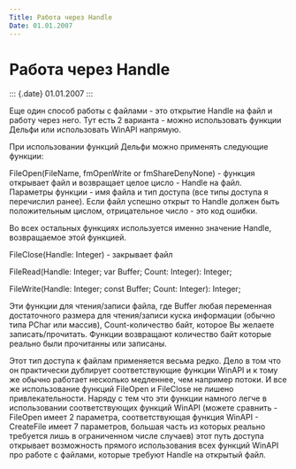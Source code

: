 ```yaml
---
Title: Работа через Handle
Date: 01.01.2007
---
```



Работа через Handle
===================

::: {.date}
01.01.2007
:::

Еще один способ работы с файлами - это открытие Handle на файл и работу
через него. Тут есть 2 варианта - можно использовать функции Дельфи или
использовать WinAPI напрямую.

При использовании функций Дельфи можно применять следующие функции:

FileOpen(FileName, fmOpenWrite or fmShareDenyNone) - функция открывает
файл и возвращает целое цисло - Handle на файл. Параметры функции - имя
файла и тип доступа (все типы доступа я перечислил ранее). Если файл
успешно открыт то Handle должен быть положительным цислом, отрицательное
число - это код ошибки.

Во всех остальных функциях используется именно значение Handle,
возвращаемое этой функцией.

FileClose(Handle: Integer) - закрывает файл

FileRead(Handle: Integer; var Buffer; Count: Integer): Integer;

FileWrite(Handle: Integer; const Buffer; Count: Integer): Integer;

Эти функции для чтения/записи файла, где Buffer любая переменная
достаточного размера для чтения/записи куска информации (обычно типа
PChar или массив), Count-количество байт, которое Вы желаете
записать/прочитать. Функции возвращают количество байт которые реально
были прочитанны или записаны.

Этот тип доступа к файлам применяется весьма редко. Дело в том что он
практически дублирует соответствующие функции WinAPI и к тому же обычно
работает несколько медленнее, чем например потоки. И все же
использование функций FileOpen и FileClose не лишено привлекательности.
Наряду с тем что эти функции намного легче в использовании
соответствующих функций WinAPI (можете сравнить - FileOpen имеет 2
параметра, cooтветствующая функция WinAPI - CreateFile имеет 7
параметров, большая часть из которых реально требуется лишь в
ограниченном числе случаев) этот путь доступа открывает возможность
прямого использования всех функций WinAPI про работе с файлами, которые
требуют Handle на открытый файл.
